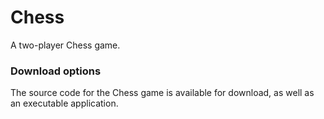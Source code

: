 # Chess
A two-player Chess game.

### Download options
The source code for the Chess game is available for download, as well as an executable application.
